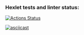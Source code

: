 ### Hexlet tests and linter status:
[![Actions Status](https://github.com/jPee2k/frontend-project-lvl2/workflows/hexlet-check/badge.svg)](https://github.com/jPee2k/frontend-project-lvl2/actions)

[![asciicast](https://asciinema.org/a/58RVt15ThnU0qysrd24fGNnKi.svg)](https://asciinema.org/a/58RVt15ThnU0qysrd24fGNnKi)
